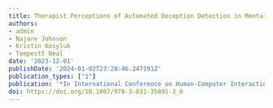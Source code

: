 ```yaml
---
title: Therapist Perceptions of Automated Deception Detection in Mental Health Applications
authors:
- admin
- Najare Johnson
- Kristin Kosyluk
- Tempestt Neal
date: '2023-12-01'
publishDate: '2024-01-02T23:28:46.247191Z'
publication_types: ["1"]
publication: '*In International Conference on Human-Computer Interaction (HCII)*'
doi: https://doi.org/10.1007/978-3-031-35891-3_6
---
```


